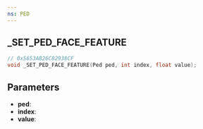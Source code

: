 ```yaml
---
ns: PED
---
```

## _SET_PED_FACE_FEATURE

```c
// 0x5653AB26C82938CF
void _SET_PED_FACE_FEATURE(Ped ped, int index, float value);
```

## Parameters
* **ped**:
* **index**:
* **value**:
